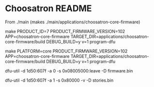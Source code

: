 # Choosatron README

From ./main (makes ./main/applications/choosatron-core-firmware)

make PRODUCT_ID=7 PRODUCT_FIRMWARE_VERSION=102 APP=choosatron-core-firmware TARGET_DIR=applications/choosatron-core-firmware/build DEBUG_BUILD=y v=1 program-dfu

make PLATFORM=core PRODUCT_FIRMWARE_VERSION=102 APP=choosatron-core-firmware TARGET_DIR=applications/choosatron-core-firmware/build DEBUG_BUILD=y v=1 program-dfu


dfu-util -d 1d50:607f -a 0 -s 0x08005000:leave -D firmware.bin

dfu-util -d 1d50:607f -a 1 -s 0x80000 -v -D stories.bin